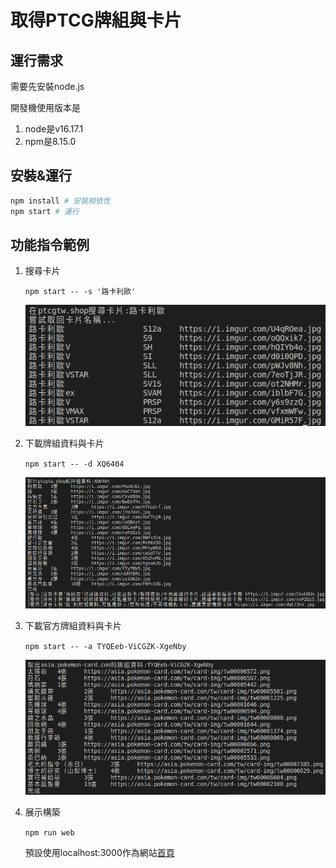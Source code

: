 # 取得PTCG牌組與卡片

## 運行需求

需要先安裝node.js

開發機使用版本是
1. node是v16.17.1
1. npm是8.15.0

## 安裝&運行

```bash
npm install # 安裝相依性
npm start # 運行
```

## 功能指令範例

1. 搜尋卡片

    `npm start -- -s '路卡利歐'`

    ![](./resoucres/demo_for_search.png)

2. 下載牌組資料與卡片

    `npm start -- -d XQ6404`

    ![](./resoucres/demo_for_cardset.png)

3. 下載官方牌組資料與卡片

    `npm start -- -a TYQEeb-ViCGZK-XgeNby`

    ![](./resoucres/demo_for_official_cardset.png)

4. 展示構築

    `npm run web`

    預設使用localhost:3000作為網站[首頁](http://localhost:3000)
